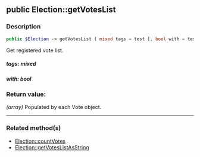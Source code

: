## public Election::getVotesList

### Description    

```php
public $Election -> getVotesList ( mixed tags = test [, bool with = test] ) : array
```

Get registered vote list.
    

##### **tags:** *mixed*   
    


##### **with:** *bool*   
    


### Return value:   

*(array)* Populated by each Vote object.


---------------------------------------

### Related method(s)      

* [Election::countVotes](../Election%20Class/public%20Election--countVotes.md)    
* [Election::getVotesListAsString](../Election%20Class/public%20Election--getVotesListAsString.md)    
